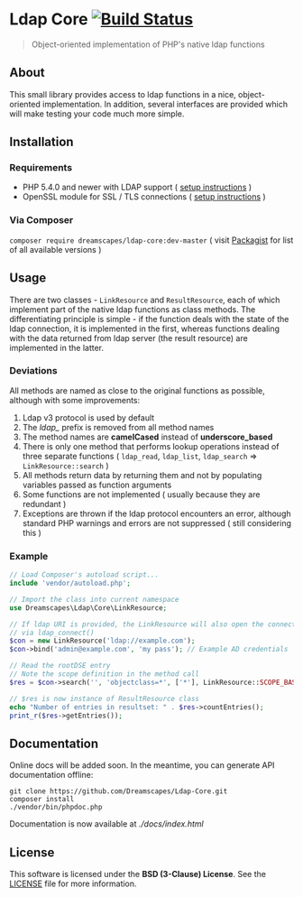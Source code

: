 Ldap Core [![Build Status](https://travis-ci.org/Dreamscapes/Ldap-Core.svg)](https://travis-ci.org/Dreamscapes/Ldap-Core)
=========

> Object-oriented implementation of PHP's native ldap functions

## About

This small library provides access to ldap functions in a nice, object-oriented implementation. In addition, several interfaces are provided which will make testing your code much more simple.

## Installation

### Requirements

 - PHP 5.4.0 and newer with LDAP support ( [setup instructions](http://www.php.net/manual/en/ldap.installation.php) )
 - OpenSSL module for SSL / TLS connections ( [setup instructions](http://www.php.net/manual/en/openssl.installation.php) )

### Via Composer

 `composer require dreamscapes/ldap-core:dev-master` ( visit [Packagist](https://packagist.org/packages/Dreamscapes/ldap-core) for list of all available versions )

## Usage

There are two classes - `LinkResource` and `ResultResource`, each of which implement part of the native ldap functions as class methods. The differentiating principle is simple - if the function deals with the state of the ldap connection, it is implemented in the first, whereas functions dealing with the data returned from ldap server (the result resource) are implemented in the latter.

### Deviations

All methods are named as close to the original functions as possible, although with some improvements:

1. Ldap v3 protocol is used by default
1. The *ldap_* prefix is removed from all method names
1. The method names are **camelCased** instead of **underscore_based**
1. There is only one method that performs lookup operations instead of three separate functions ( `ldap_read`, `ldap_list`, `ldap_search` => `LinkResource::search` )
1. All methods return data by returning them and not by populating variables passed as function arguments
1. Some functions are not implemented ( usually because they are redundant )
1. Exceptions are thrown if the ldap protocol encounters an error, although standard PHP warnings and errors are not suppressed ( still considering this )

### Example
```php
// Load Composer's autoload script...
include 'vendor/autoload.php';

// Import the class into current namespace
use Dreamscapes\Ldap\Core\LinkResource;

// If ldap URI is provided, the LinkResource will also open the connection
// via ldap_connect()
$con = new LinkResource('ldap://example.com');
$con->bind('admin@example.com', 'my pass'); // Example AD credentials

// Read the rootDSE entry
// Note the scope definition in the method call
$res = $con->search('', 'objectclass=*', ['*'], LinkResource::SCOPE_BASE);

// $res is now instance of ResultResource class
echo "Number of entries in resultset: " . $res->countEntries();
print_r($res->getEntries());
```

## Documentation

Online docs will be added soon. In the meantime, you can generate API documentation offline:
```
git clone https://github.com/Dreamscapes/Ldap-Core.git
composer install
./vendor/bin/phpdoc.php
```
Documentation is now available at *./docs/index.html*

## License

This software is licensed under the **BSD (3-Clause) License**.
See the [LICENSE](LICENSE) file for more information.
